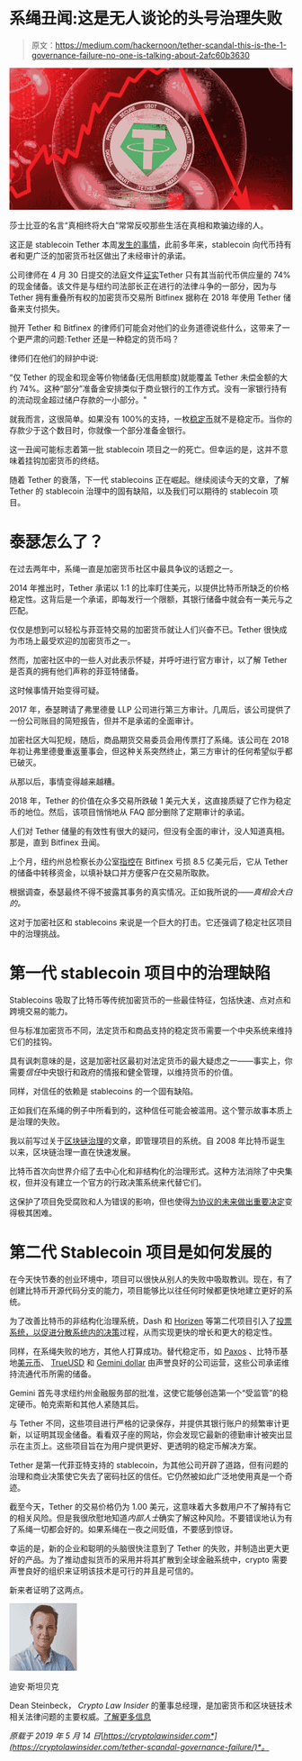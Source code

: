 # 系绳丑闻:这是无人谈论的头号治理失败

> 原文：<https://medium.com/hackernoon/tether-scandal-this-is-the-1-governance-failure-no-one-is-talking-about-2afc60b3630>

![](img/425e902fb50368d9dc341b28ccdcc241.png)

莎士比亚的名言“真相终将大白”常常反咬那些生活在真相和欺骗边缘的人。

这正是 stablecoin Tether 本周[发生的事情](https://cointelegraph.com/news/fractional-reserve-stablecoin-tether-only-74-backed-by-fiat-currency-say-lawyers)，此前多年来，stablecoin 向代币持有者和更广泛的加密货币社区做出了未经审计的承诺。

公司律师在 4 月 30 日提交的法庭文件[证实](https://iapps.courts.state.ny.us/nyscef/ViewDocument?docIndex=JcKQms/tM52ywY78HUsInw==)Tether 只有其当前代币供应量的 74%的现金储备。该文件是与纽约司法部长正在进行的法律斗争的一部分，因为与 Tether 拥有重叠所有权的加密货币交易所 Bitfinex 据称在 2018 年使用 Tether 储备来支付损失。

抛开 Tether 和 Bitfinex 的律师们可能会对他们的业务道德说些什么，这带来了一个更严肃的问题:Tether 还是一种稳定的货币吗？

律师们在他们的辩护中说:

“仅 Tether 的现金和现金等价物储备(无信用额度)就能覆盖 Tether 未偿金额的大约 74%。这种“部分”准备金安排类似于商业银行的工作方式。没有一家银行持有的流动现金超过储户存款的一小部分。"

就我而言，这很简单。如果没有 100%的支持，一枚[稳定币](https://cryptolawinsider.com/stablecoins/)就不是稳定币。当你的存款少于这个数目时，你就像一个部分准备金银行。

这一丑闻可能标志着第一批 stablecoin 项目之一的死亡。但幸运的是，这并不意味着挂钩加密货币的终结。

随着 Tether 的衰落，下一代 stablecoins 正在崛起。继续阅读今天的文章，了解 Tether 的 stablecoin 治理中的固有缺陷，以及我们可以期待的 stablecoin 项目。

# 泰瑟怎么了？

在过去两年中，系绳一直是加密货币社区中最具争议的话题之一。

2014 年推出时，Tether 承诺以 1:1 的比率盯住美元，以提供比特币所缺乏的价格稳定性。这背后是一个承诺，即每发行一个限额，其银行储备中就会有一美元与之匹配。

仅仅是想到可以轻松与菲亚特交易的加密货币就让人们兴奋不已。Tether 很快成为市场上最受欢迎的加密货币之一。

然而，加密社区中的一些人对此表示怀疑，并呼吁进行官方审计，以了解 Tether 是否真的拥有他们声称的菲亚特储备。

这时候事情开始变得可疑。

2017 年，泰瑟聘请了弗里德曼 LLP 公司进行第三方审计。几周后，该公司提供了一份公司账目的简短报告，但并不是承诺的全面审计。

加密社区大叫犯规，随后，商品期货交易委员会用传票打了系绳。该公司在 2018 年初让弗里德曼重返董事会，但这种关系突然终止，第三方审计的任何希望似乎都已破灭。

从那以后，事情变得越来越糟。

2018 年，Tether 的价值在众多交易所跌破 1 美元大关，这直接质疑了它作为稳定币的地位。然后，该项目悄悄地从 FAQ 部分删除了定期审计的承诺。

人们对 Tether 储量的有效性有很大的疑问，但没有全面的审计，没人知道真相。那是，直到 Bitfinex 丑闻。

上个月，纽约州总检察长办公室[指控](https://cointelegraph.com/news/bitfinex-allegedly-covers-850-million-loss-with-tether-funds)在 Bitfinex 亏损 8.5 亿美元后，它从 Tether 的储备中转移资金，以填补缺口并方便客户在交易所取款。

根据调查，泰瑟最终不得不披露其事务的真实情况。正如我所说的——*真相会大白的。*

这对于加密社区和 stablecoins 来说是一个巨大的打击。它还强调了稳定社区项目中的治理挑战。

# 第一代 stablecoin 项目中的治理缺陷

Stablecoins 吸取了比特币等传统加密货币的一些最佳特征，包括快速、点对点和跨境交易的能力。

但与标准加密货币不同，法定货币和商品支持的稳定货币需要一个中央系统来维持它们的挂钩。

具有讽刺意味的是，这是加密社区最初对法定货币的最大疑虑之一——事实上，你需要*信任*中央银行和政府的情报和健全管理，以维持货币的价值。

同样，对信任的依赖是 stablecoins 的一个固有缺陷。

正如我们在系绳的例子中所看到的，这种信任可能会被滥用。这个警示故事本质上是治理的失败。

我以前写过关于[区块链治理](https://cryptolawinsider.com/the-beginners-guide-to-blockchain-governance/)的文章，即管理项目的系统。自 2008 年比特币诞生以来，区块链治理一直在快速发展。

比特币首次向世界介绍了去中心化和非结构化的治理形式。这种方法消除了中央集权，但并没有建立一个官方的行政决策系统来代替它们。

这保护了项目免受腐败和人为错误的影响，但也使得[为协议的未来做出重要决定](https://cryptolawinsider.com/bitcoin-cash-hard-fork/)变得极其困难。

# 第二代 Stablecoin 项目是如何发展的

在今天快节奏的创业环境中，项目可以很快从别人的失败中吸取教训。现在，有了创建比特币开源代码分支的能力，项目能够比以往任何时候都更快地建立更好的系统。

为了改善比特币的非结构化治理系统，Dash 和 [Horizen](http://cryptolawinsider.com/horizen) 等第二代项目引入了[投票系统，以促进分散系统内的决策](https://cryptolawinsider.com/sustainable-economics-whats-the-best-funding-model-for-your-blockchain-project/)过程，从而实现更快的增长和更大的稳定性。

同样，在系绳失败的地方，其他人打算成功。替代稳定币，如 [Paxos](https://www.paxos.com/pax/) 、比特币基地[美元币](https://www.coinbase.com/usdc)、 [TrueUSD](https://www.trusttoken.com/trueusd/) 和 [Gemini dollar](https://gemini.com/dollar/) 由声誉良好的公司运营，这些公司承诺维持流通代币所需的储备。

Gemini 首先寻求纽约州金融服务部的批准，这使它能够创造第一个“受监管”的稳定硬币。帕克索斯和其他人紧随其后。

与 Tether 不同，这些项目进行严格的记录保存，并提供其银行账户的频繁审计更新，以证明其现金储备。看看双子座的网站，你会发现它最新的德勤审计被突出显示在主页上。这些项目旨在为用户提供更好、更透明的稳定币解决方案。

Tether 是第一代菲亚特支持的 stablecoin，为其他公司开辟了道路，但有问题的治理和商业决策使它失去了密码社区的信任。它仍然被如此广泛地使用真是一个奇迹。

截至今天，Tether 的交易价格仍为 1.00 美元，这意味着大多数用户不了解持有它的相关风险。但是我很欣慰地知道*内部人士*确实了解这种风险。不要错误地认为有了系绳一切都会好的。如果系绳在一夜之间贬值，不要感到惊讶。

幸运的是，新的企业和聪明的头脑很快注意到了 Tether 的失败，并制造出更大更好的产品。为了推动虚拟货币的采用并将其扩散到全球金融系统中，crypto 需要声誉良好的组织来证明该技术是可行的并且是可信的。

新来者证明了这两点。

![](img/cbea0a28413572ca9317a833b452b0a0.png)

迪安·斯坦贝克

Dean Steinbeck， *Crypto Law Insider* 的董事总经理，是加密货币和区块链技术相关法律问题的主要权威。[了解更多信息](https://cryptolawinsider.com/tether-scandal-governance-failure/)

*原载于 2019 年 5 月 14 日*[*https://cryptolawinsider.com*](https://cryptolawinsider.com/tether-scandal-governance-failure/)*。*